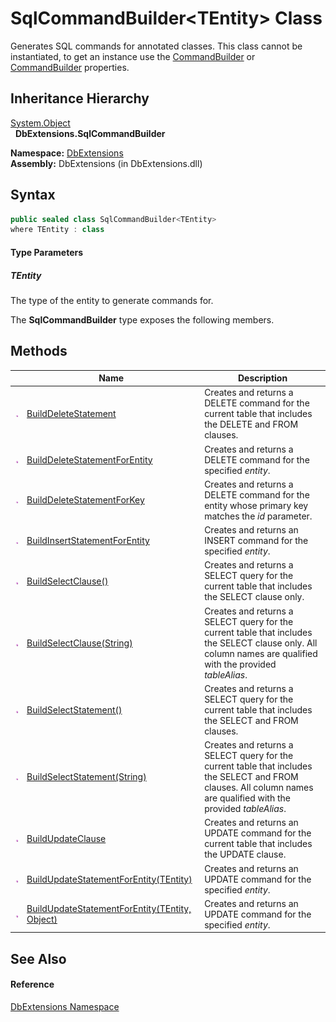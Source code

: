 SqlCommandBuilder&lt;TEntity> Class
===================================
Generates SQL commands for annotated classes. This class cannot be instantiated, to get an instance use the [CommandBuilder][1] or [CommandBuilder][2] properties.


Inheritance Hierarchy
---------------------
[System.Object][3]  
  **DbExtensions.SqlCommandBuilder<TEntity>**  

**Namespace:** [DbExtensions][4]  
**Assembly:** DbExtensions (in DbExtensions.dll)

Syntax
------

```csharp
public sealed class SqlCommandBuilder<TEntity>
where TEntity : class

```

#### Type Parameters

##### *TEntity*
The type of the entity to generate commands for.

The **SqlCommandBuilder<TEntity>** type exposes the following members.


Methods
-------

                 | Name                                                 | Description                                                                                                                                                        
---------------- | ---------------------------------------------------- | ------------------------------------------------------------------------------------------------------------------------------------------------------------------ 
![Public method] | [BuildDeleteStatement][5]                            | Creates and returns a DELETE command for the current table that includes the DELETE and FROM clauses.                                                              
![Public method] | [BuildDeleteStatementForEntity][6]                   | Creates and returns a DELETE command for the specified *entity*.                                                                                                   
![Public method] | [BuildDeleteStatementForKey][7]                      | Creates and returns a DELETE command for the entity whose primary key matches the *id* parameter.                                                                  
![Public method] | [BuildInsertStatementForEntity][8]                   | Creates and returns an INSERT command for the specified *entity*.                                                                                                  
![Public method] | [BuildSelectClause()][9]                             | Creates and returns a SELECT query for the current table that includes the SELECT clause only.                                                                     
![Public method] | [BuildSelectClause(String)][10]                      | Creates and returns a SELECT query for the current table that includes the SELECT clause only. All column names are qualified with the provided *tableAlias*.      
![Public method] | [BuildSelectStatement()][11]                         | Creates and returns a SELECT query for the current table that includes the SELECT and FROM clauses.                                                                
![Public method] | [BuildSelectStatement(String)][12]                   | Creates and returns a SELECT query for the current table that includes the SELECT and FROM clauses. All column names are qualified with the provided *tableAlias*. 
![Public method] | [BuildUpdateClause][13]                              | Creates and returns an UPDATE command for the current table that includes the UPDATE clause.                                                                       
![Public method] | [BuildUpdateStatementForEntity(TEntity)][14]         | Creates and returns an UPDATE command for the specified *entity*.                                                                                                  
![Public method] | [BuildUpdateStatementForEntity(TEntity, Object)][15] | Creates and returns an UPDATE command for the specified *entity*.                                                                                                  


See Also
--------

#### Reference
[DbExtensions Namespace][4]  

[1]: ../SqlTable_1/CommandBuilder.md
[2]: ../SqlTable/CommandBuilder.md
[3]: http://msdn.microsoft.com/en-us/library/e5kfa45b
[4]: ../README.md
[5]: BuildDeleteStatement.md
[6]: BuildDeleteStatementForEntity.md
[7]: BuildDeleteStatementForKey.md
[8]: BuildInsertStatementForEntity.md
[9]: BuildSelectClause.md
[10]: BuildSelectClause_1.md
[11]: BuildSelectStatement.md
[12]: BuildSelectStatement_1.md
[13]: BuildUpdateClause.md
[14]: BuildUpdateStatementForEntity.md
[15]: BuildUpdateStatementForEntity_1.md
[Public method]: ../../_icons/pubmethod.gif "Public method"